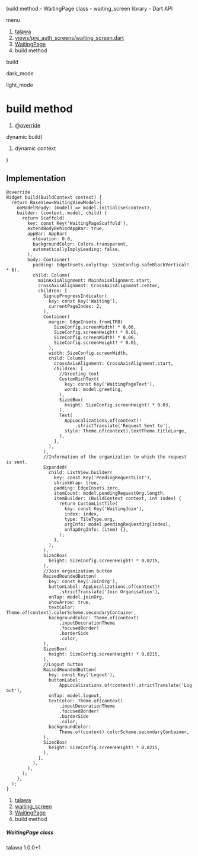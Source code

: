 




build method - WaitingPage class - waiting\_screen library - Dart API







menu

1. [talawa](../../index.html)
2. [views/pre\_auth\_screens/waiting\_screen.dart](../../file-___home_harshil_Desktop_open-source_palisadoes_talawa_lib_views_pre_auth_screens_waiting_screen/)
3. [WaitingPage](../../file-___home_harshil_Desktop_open-source_palisadoes_talawa_lib_views_pre_auth_screens_waiting_screen/WaitingPage-class.html)
4. build method

build


dark\_mode

light\_mode




# build method


1. @[override](https://api.flutter.dev/flutter/dart-core/override-constant.html)

dynamic
build(

1. dynamic context

)

## Implementation

```
@override
Widget build(BuildContext context) {
  return BaseView<WaitingViewModel>(
    onModelReady: (model) => model.initialise(context),
    builder: (context, model, child) {
      return Scaffold(
        key: const Key('WaitingPageScaffold'),
        extendBodyBehindAppBar: true,
        appBar: AppBar(
          elevation: 0.0,
          backgroundColor: Colors.transparent,
          automaticallyImplyLeading: false,
        ),
        body: Container(
          padding: EdgeInsets.only(top: SizeConfig.safeBlockVertical! * 6),
          child: Column(
            mainAxisAlignment: MainAxisAlignment.start,
            crossAxisAlignment: CrossAxisAlignment.center,
            children: [
              SignupProgressIndicator(
                key: const Key('Waiting'),
                currentPageIndex: 2,
              ),
              Container(
                margin: EdgeInsets.fromLTRB(
                  SizeConfig.screenWidth! * 0.06,
                  SizeConfig.screenHeight! * 0.01,
                  SizeConfig.screenWidth! * 0.06,
                  SizeConfig.screenHeight! * 0.01,
                ),
                width: SizeConfig.screenWidth,
                child: Column(
                  crossAxisAlignment: CrossAxisAlignment.start,
                  children: [
                    //Greeting text
                    CustomRichText(
                      key: const Key('WaitingPageText'),
                      words: model.greeting,
                    ),
                    SizedBox(
                      height: SizeConfig.screenHeight! * 0.03,
                    ),
                    Text(
                      AppLocalizations.of(context)!
                          .strictTranslate('Request Sent to'),
                      style: Theme.of(context).textTheme.titleLarge,
                    ),
                  ],
                ),
              ),
              //Information of the organization to which the request is sent.
              Expanded(
                child: ListView.builder(
                  key: const Key('PendingRequestList'),
                  shrinkWrap: true,
                  padding: EdgeInsets.zero,
                  itemCount: model.pendingRequestOrg.length,
                  itemBuilder: (BuildContext context, int index) {
                    return CustomListTile(
                      key: const Key('WaitingJoin'),
                      index: index,
                      type: TileType.org,
                      orgInfo: model.pendingRequestOrg[index],
                      onTapOrgInfo: (item) {},
                    );
                  },
                ),
              ),
              SizedBox(
                height: SizeConfig.screenHeight! * 0.0215,
              ),
              //Join organization button
              RaisedRoundedButton(
                key: const Key('JoinOrg'),
                buttonLabel: AppLocalizations.of(context)!
                    .strictTranslate('Join Organisation'),
                onTap: model.joinOrg,
                showArrow: true,
                textColor: Theme.of(context).colorScheme.secondaryContainer,
                backgroundColor: Theme.of(context)
                    .inputDecorationTheme
                    .focusedBorder!
                    .borderSide
                    .color,
              ),
              SizedBox(
                height: SizeConfig.screenHeight! * 0.0215,
              ),
              //Logout button
              RaisedRoundedButton(
                key: const Key('Logout'),
                buttonLabel:
                    AppLocalizations.of(context)!.strictTranslate('Log out'),
                onTap: model.logout,
                textColor: Theme.of(context)
                    .inputDecorationTheme
                    .focusedBorder!
                    .borderSide
                    .color,
                backgroundColor:
                    Theme.of(context).colorScheme.secondaryContainer,
              ),
              SizedBox(
                height: SizeConfig.screenHeight! * 0.0215,
              ),
            ],
          ),
        ),
      );
    },
  );
}
```

 


1. [talawa](../../index.html)
2. [waiting\_screen](../../file-___home_harshil_Desktop_open-source_palisadoes_talawa_lib_views_pre_auth_screens_waiting_screen/)
3. [WaitingPage](../../file-___home_harshil_Desktop_open-source_palisadoes_talawa_lib_views_pre_auth_screens_waiting_screen/WaitingPage-class.html)
4. build method

##### WaitingPage class





talawa
1.0.0+1






